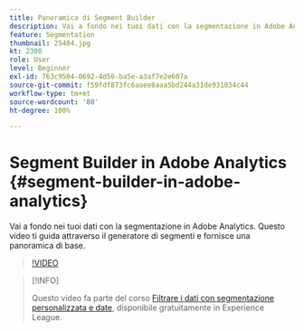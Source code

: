 ```yaml
---
title: Panoramica di Segment Builder
description: Vai a fondo nei tuoi dati con la segmentazione in Adobe Analytics. Questo video ti guida attraverso il generatore di segmenti e fornisce una panoramica di base.
feature: Segmentation
thumbnail: 25404.jpg
kt: 2300
role: User
level: Beginner
exl-id: 763c9504-0692-4d56-ba5e-a3af7e2e607a
source-git-commit: f59fdf873fc6aaee8aaa5bd244a31de931034c44
workflow-type: tm+mt
source-wordcount: '80'
ht-degree: 100%

---
```


# Segment Builder in Adobe Analytics {#segment-builder-in-adobe-analytics}

Vai a fondo nei tuoi dati con la segmentazione in Adobe Analytics. Questo video ti guida attraverso il generatore di segmenti e fornisce una panoramica di base.

>[!VIDEO](https://video.tv.adobe.com/v/25404/?quality=12)

>[!INFO]
>
> Questo video fa parte del corso [Filtrare i dati con segmentazione personalizzata e date](https://experienceleague.adobe.com/?recommended=Analytics-U-1-2021.1.filterdata&amp;lang=it), disponibile gratuitamente in Experience League.
